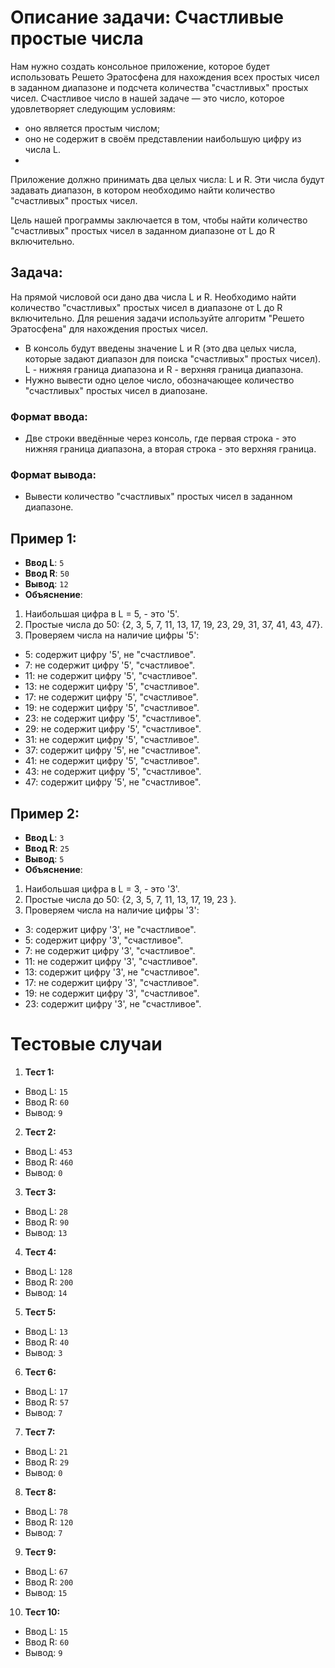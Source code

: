 ﻿# Описание задачи: Счастливые простые числа

Нам нужно создать консольное приложение, которое будет использовать Решето Эратосфена для нахождения всех простых чисел в 
заданном диапазоне и подсчета количества "счастливых" простых чисел. Счастливое число в нашей задаче — это число, которое удовлетворяет следующим условиям:
- оно является простым числом;
- оно не содержит в своём представлении наибольшую цифру из числа L.
- 
Приложение должно принимать два целых числа: L и R. Эти числа будут задавать диапазон, в котором необходимо найти количество "счастливых" простых чисел.

Цель нашей программы заключается в том, чтобы найти количество "счастливых" простых чисел в заданном диапазоне от L до R включительно.
 
## Задача:

На прямой числовой оси дано два числа L и R. Необходимо найти количество "счастливых" простых чисел в диапазоне от L до R включительно.
Для решения задачи используйте алгоритм "Решето Эратосфена" для нахождения простых чисел.
- В консоль будут введены значение L и R (это два целых числа, которые задают диапазон для поиска "счастливых" простых чисел). 
L - нижняя граница диапазона и R - верхняя граница диапазона. 
- Нужно вывести одно целое число, обозначающее количество "счастливых" простых чисел в диапозане.

### Формат ввода:

- Две строки введённые через консоль, где первая строка - это нижняя граница диапазона, а вторая строка - это верхняя граница.

### Формат вывода:

- Вывести количество "счастливых" простых чисел в заданном диапазоне.

## Пример 1:

- **Ввод L**: `5`
- **Ввод R**: `50`
- **Вывод**: `12`
- **Объяснение**:
1. Наибольшая цифра в L = 5, - это '5'.
2. Простые числа до 50: {2, 3, 5, 7, 11, 13, 17, 19, 23, 29, 31, 37, 41, 43, 47}.
3. Проверяем числа на наличие цифры '5':

- 5: содержит цифру '5', не "счастливое".
- 7: не содержит цифру '5', "счастливое".
- 11: не содержит цифру '5', "счастливое".
- 13: не содержит цифру '5', "счастливое".
- 17: не содержит цифру '5', "счастливое".
- 19: не содержит цифру '5', "счастливое".
- 23: не содержит цифру '5', "счастливое".
- 29: не содержит цифру '5', "счастливое".
- 31: не содержит цифру '5', "счастливое".
- 37: содержит цифру '5', не "счастливое".
- 41: не содержит цифру '5', "счастливое".
- 43: не содержит цифру '5', "счастливое".
- 47: содержит цифру '5', не "счастливое".

## Пример 2:

- **Ввод L**: `3`
- **Ввод R**: `25`
- **Вывод**: `5`
- **Объяснение**:
1. Наибольшая цифра в L = 3, - это '3'.
2. Простые числа до 50: {2, 3, 5, 7, 11, 13, 17, 19, 23 }.
3. Проверяем числа на наличие цифры '3':

- 3: содержит цифру '3', не "счастливое".
- 5: содержит цифру '3', "счастливое".
- 7: не содержит цифру '3', "счастливое".
- 11: не содержит цифру '3', "счастливое".
- 13: содержит цифру '3', не "счастливое".
- 17: не содержит цифру '3', "счастливое".
- 19: не содержит цифру '3', "счастливое".
- 23: содержит цифру '3', не "счастливое".


# Тестовые случаи

1. **Тест 1:**
  - Ввод L: `15`
  - Ввод R: `60`
  - Вывод: `9`

2. **Тест 2:**
  - Ввод L: `453`
  - Ввод R: `460`
  - Вывод: `0`

3. **Тест 3:**
  - Ввод L: `28`
  - Ввод R: `90`
  - Вывод: `13`

4. **Тест 4:**
  - Ввод L: `128`
  - Ввод R: `200`
  - Вывод: `14`

5. **Тест 5:**
  - Ввод L: `13`
  - Ввод R: `40`
  - Вывод: `3`

6. **Тест 6:**
  - Ввод L: `17`
  - Ввод R: `57`
  - Вывод: `7`

7. **Тест 7:**
  - Ввод L: `21`
  - Ввод R: `29`
  - Вывод: `0`

8. **Тест 8:**
  - Ввод L: `78`
  - Ввод R: `120`
  - Вывод: `7`

9. **Тест 9:**
  - Ввод L: `67`
  - Ввод R: `200`
  - Вывод: `15`

10. **Тест 10:**
  - Ввод L: `15`
  - Ввод R: `60`
  - Вывод: `9`
